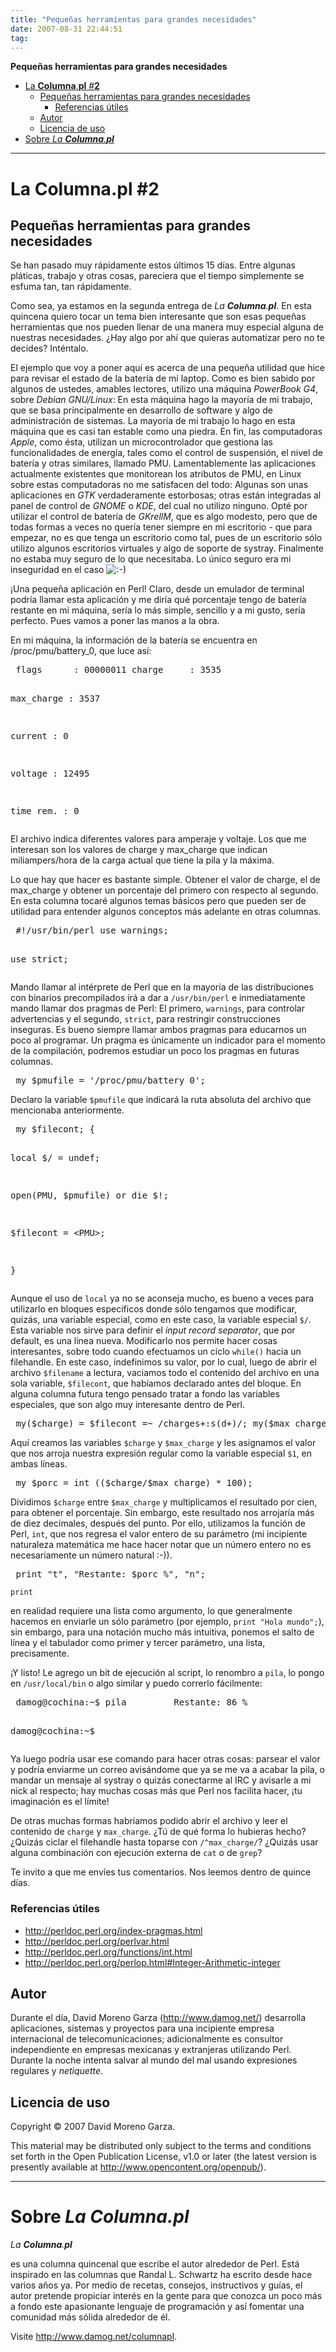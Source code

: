 ```yaml
---
title: "Pequeñas herramientas para grandes necesidades"
date: 2007-08-31 22:44:51
tag: 
---
```

<p id="post-664"><strong>Pequeñas herramientas para grandes necesidades</strong></p>
<ul>
<li>
<a href="http://www.damog.net/columnapl/pequenas-herramientas-para-grandes-necesidades/#la_columna_pl__2">La <strong>Columna</strong>.<strong>pl</strong> #<strong>2</strong></a>
<ul>
<li>
<a href="http://www.damog.net/columnapl/pequenas-herramientas-para-grandes-necesidades/#peque%20%20%20_as_herramientas_para_grandes_necesidades">Pequeñas herramientas para grandes necesidades</a>
<ul>
<li><a href="http://www.damog.net/columnapl/pequenas-herramientas-para-grandes-necesidades/#referencias_%20%20%20%20%20%20tiles">Referencias útiles</a></li>
</ul>
</li>
<li><a href="http://www.damog.net/columnapl/pequenas-herramientas-para-grandes-necesidades/#autor">Autor</a></li>
<li><a href="http://www.damog.net/columnapl/pequenas-herramientas-para-grandes-necesidades/#licencia_de_uso">Licencia de uso</a></li>
</ul>
</li>
<li><a href="http://www.damog.net/columnapl/pequenas-herramientas-para-grandes-necesidades/#sobre_la_columna_pl">Sobre <em>La <strong>Columna</strong>.<strong>pl</strong></em></a></li>
</ul>
<hr>
<h1>
<a title="la_columna_pl__2" name="la_columna_pl__2" id="la_columna_pl__2"></a>La <strong>Columna</strong>.<strong>pl</strong> #<strong>2</strong>
</h1>
<h2>
<a title="peque   _as_herramientas_para_grandes_necesidades" name="peque%20%20%20_as_herramientas_para_grandes_necesidades" id="peque   _as_herramientas_para_grandes_necesidades"></a>Pequeñas herramientas para grandes necesidades</h2>
<p>
Se han pasado muy rápidamente estos últimos 15 días. Entre algunas pláticas, trabajo y otras cosas, pareciera que el tiempo simplemente se esfuma tan, tan rápidamente.

Como sea, ya estamos en la segunda entrega de <em>La <strong>Columna</strong>.<strong>pl</strong></em>. En esta quincena quiero tocar un tema bien interesante que son esas pequeñas herramientas que nos pueden llenar de una manera muy especial alguna de nuestras necesidades. ¿Hay algo por ahí que quieras automatizar pero no te decides? Inténtalo.

El ejemplo que voy a poner aquí es acerca de una pequeña utilidad que hice para revisar el estado de la batería de mi laptop. Como es bien sabido por algunos de ustedes, amables lectores, utilizo una máquina <em>PowerBook G4</em>, sobre <em>Debian GNU/Linux</em>: En esta máquina hago la mayoría de mi trabajo, que se basa principalmente en desarrollo de software y algo de administración de sistemas. La mayoría de mi trabajo lo hago en esta máquina que es casi tan estable como una piedra. En fin, las computadoras <em>Apple</em>, como ésta, utilizan un microcontrolador que gestiona las funcionalidades de energía, tales como el control de suspensión, el nivel de batería y otras similares, llamado PMU. Lamentablemente las aplicaciones actualmente existentes que monitorean los atributos de PMU, en Linux sobre estas computadoras no me satisfacen del todo: Algunas son unas aplicaciones en <em>GTK</em> verdaderamente estorbosas; otras están integradas al panel de control de <em>GNOME</em> o <em>KDE</em>, del cual no utilizo ninguno. Opté por utilizar el control de batería de <em>GKrellM</em>, que es algo modesto, pero que de todas formas a veces no quería tener siempre en mi escritorio - que para empezar, no es que tenga un escritorio como tal, pues de un escritorio sólo utilizo algunos escritorios virtuales y algo de soporte de systray. Finalmente no estaba muy seguro de lo que necesitaba. Lo único seguro era mi inseguridad en el caso <img src="http://www.damog.net/wp-includes/images/smilies/icon_smile.gif" alt=":-)"/>

¡Una pequeña aplicación en Perl! Claro, desde un emulador de terminal podría llamar esta aplicación y me diría qué porcentaje tengo de batería restante en mi máquina, sería lo más simple, sencillo y a mi gusto, sería perfecto. Pues vamos a poner las manos a la obra.

En mi máquina, la información de la batería se encuentra en /proc/pmu/battery_0, que luce así:
</p>
<pre> flags      : 00000011 charge     : 3535

max_charge : 3537

current    : 0

voltage    : 12495

time rem.  : 0</pre>
<p>
El archivo indica diferentes valores para amperaje y voltaje. Los que me interesan son los valores de charge y max_charge que indican miliampers/hora de la carga actual que tiene la pila y la máxima.

Lo que hay que hacer es bastante simple. Obtener el valor de charge, el de max_charge y obtener un porcentaje del primero con respecto al segundo. En esta columna tocaré algunos temas básicos pero que pueden ser de utilidad para entender algunos conceptos más adelante en otras columnas.
</p>
<pre> #!/usr/bin/perl use warnings;

use strict;</pre>
<p>
Mando llamar al intérprete de Perl que en la mayoría de las distribuciones con binarios precompilados irá a dar a <code>/usr/bin/perl</code> e inmediatamente mando llamar dos pragmas de Perl: El primero, <code>warnings</code>, para controlar advertencias y el segundo, <code>strict</code>, para restringir construcciones inseguras. Es bueno siempre llamar ambos pragmas para educarnos un poco al programar. Un pragma es únicamente un indicador para el momento de la compilación, podremos estudiar un poco los pragmas en futuras columnas.
</p>
<pre> my $pmufile = '/proc/pmu/battery_0';</pre>
<p>
Declaro la variable <code>$pmufile</code> que indicará la ruta absoluta del archivo que mencionaba anteriormente.
</p>
<pre> my $filecont; {

local $/ = undef;

open(PMU, $pmufile) or die $!;

$filecont = &lt;PMU&gt;;

}</pre>
<p>
Aunque el uso de <code>local</code> ya no se aconseja mucho, es bueno a veces para utilizarlo en bloques específicos donde sólo tengamos que modificar, quizás, una variable especial, como en este caso, la variable especial <code>$/</code>. Esta variable nos sirve para definir el <em>input record separator</em>, que por default, es una línea nueva. Modificarlo nos permite hacer cosas interesantes, sobre todo cuando efectuamos un ciclo <code>while()</code> hacia un filehandle. En este caso, indefinimos su valor, por lo cual, luego de abrir el archivo <code>$filename</code> a lectura, vaciamos todo el contenido del archivo en una sola variable, <code>$filecont</code>, que habíamos declarado antes del bloque. En alguna columna futura tengo pensado tratar a fondo las variables especiales, que son algo muy interesante dentro de Perl.
</p>
<pre> my($charge) = $filecont =~ /charges+:s(d+)/; my($max_charge) = $filecont =~ /max_charges+:s(d+)/;</pre>
<p>
Aquí creamos las variables <code>$charge</code> y <code>$max_charge</code> y les asignamos el valor que nos arroja nuestra expresión regular como la variable especial <code>$1</code>, en ambas líneas.
</p>
<pre> my $porc = int (($charge/$max_charge) * 100);</pre>
<p>
Dividimos <code>$charge</code> entre <code>$max_charge</code> y multiplicamos el resultado por cien, para obtener el porcentaje. Sin embargo, este resultado nos arrojaría más de diez decimales, después del punto. Por ello, utilizamos la función de Perl, <code>int</code>, que nos regresa el valor entero de su parámetro (mi incipiente naturaleza matemática me hace hacer notar que un número entero no es necesariamente un número natural :-)).
</p>
<pre> print "t", "Restante: $porc %", "n";</pre>
<code>print</code><p> en realidad requiere una lista como argumento, lo que generalmente hacemos en enviarle un sólo parámetro (por ejemplo, <code>print "Hola mundo";</code>), sin embargo, para una notación mucho más intuitiva, ponemos el salto de línea y el tabulador como primer y tercer parámetro, una lista, precisamente.

¡Y listo! Le agrego un bit de ejecución al script, lo renombro a <code>pila</code>, lo pongo en <code>/usr/local/bin</code> o algo similar y puedo correrlo fácilmente:
</p>
<pre> damog@cochina:~$ pila         Restante: 86 %

damog@cochina:~$</pre>
<p>
Ya luego podría usar ese comando para hacer otras cosas: parsear el valor y podría enviarme un correo avisándome que ya se me va a acabar la pila, o mandar un mensaje al systray o quizás conectarme al IRC y avisarle a mi nick al respecto; hay muchas cosas más que Perl nos facilita hacer, ¡tu imaginación es el límite!

De otras muchas formas habríamos podido abrir el archivo y leer el contenido de <code>charge</code> y <code>max_charge</code>. ¿Tú de qué forma lo hubieras hecho? ¿Quizás ciclar el filehandle hasta toparse con <code>/^max_charge/</code>? ¿Quizás usar alguna combinación con ejecución externa de <code>cat</code> o de <code>grep</code>?

Te invito a que me envíes tus comentarios. Nos leemos dentro de quince días.
</p>
<h3>
<a title="referencias_      tiles" name="referencias_%20%20%20%20%20%20tiles" id="referencias_      tiles"></a>Referencias útiles</h3>
<ul>
<li><a href="http://perldoc.perl.org/index-pragmas.html"><a href="http://perldoc.perl.org/index-pragmas.html">http://perldoc.perl.org/index-pragmas.html</a></a></li>
<li><a href="http://perldoc.perl.org/perlvar.html"><a href="http://perldoc.perl.org/perlvar.html">http://perldoc.perl.org/perlvar.html</a></a></li>
<li><a href="http://perldoc.perl.org/functions/int.html"><a href="http://perldoc.perl.org/functions/int.html">http://perldoc.perl.org/functions/int.html</a></a></li>
<li><a href="http://perldoc.perl.org/perlop.html#Integer-Arithmetic-integer"><a href="http://perldoc.perl.org/perlop.html#Integer-Arithmetic-integer">http://perldoc.perl.org/perlop.html#Integer-Arithmetic-integer</a></a></li>
</ul>
<h2>
<a title="autor" name="autor" id="autor"></a>Autor</h2>
<p>
Durante el día, David Moreno Garza (<a href="http://www.damog.net//"><a href="http://www.damog.net/">http://www.damog.net/</a></a>) desarrolla aplicaciones, sistemas y proyectos para una incipiente empresa internacional de telecomunicaciones; adicionalmente es consultor independiente en empresas mexicanas y extranjeras utilizando Perl. Durante la noche intenta salvar al mundo del mal usando expresiones regulares y <em>netiquette</em>.
</p>
<h2>
<a title="licencia_de_uso" name="licencia_de_uso" id="licencia_de_uso"></a>Licencia de uso</h2>
<p>
Copyright © 2007 David Moreno Garza.

This material may be distributed only subject to the terms and conditions set forth in the Open Publication License, v1.0 or later (the latest version is presently available at <a href="http://www.opencontent.org/openpub/"><a href="http://www.opencontent.org/openpub/">http://www.opencontent.org/openpub/</a></a>).

</p>
<hr>
<h1>
<a title="sobre_la_columna_pl" name="sobre_la_columna_pl" id="sobre_la_columna_pl"></a>Sobre <em>La <strong>Columna</strong>.<strong>pl</strong></em>
</h1>
<em>La <strong>Columna</strong>.<strong>pl</strong></em><p> es una columna quincenal que escribe el autor alrededor de Perl. Está inspirado en las columnas que Randal L. Schwartz ha escrito desde hace varios años ya. Por medio de recetas, consejos, instructivos y guías, el autor pretende propiciar interés en la gente para que conozca un poco más a fondo este apasionante lenguaje de programación y así fomentar una comunidad más sólida alrededor de él.

Visite <a href="http://www.damog.net/columnapl"><a href="http://www.damog.net/columnapl">http://www.damog.net/columnapl</a></a>. </p>
